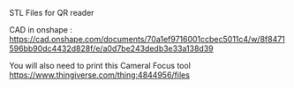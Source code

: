 STL Files for QR reader  

CAD in onshape : https://cad.onshape.com/documents/70a1ef9716001ccbec5011c4/w/8f8471596bb90dc4432d828f/e/a0d7be243dedb3e33a138d39  
  
You will also need to print this Cameral Focus tool  
https://www.thingiverse.com/thing:4844956/files  

  
